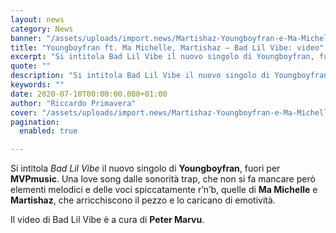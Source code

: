 ```yaml
---
layout: news
category: News
banner: "/assets/uploads/import.news/Martishaz-Youngboyfran-e-Ma-Michelle-1024x682.jpg"
title: "Youngboyfran ft. Ma Michelle, Martishaz – Bad Lil Vibe: video"
excerpt: "Si intitola Bad Lil Vibe il nuovo singolo di Youngboyfran, fuori per MVPmusic. Una love song dalle sonorità trap, che non si fa mancare però elementi melodici e delle voci spiccatamente r’n’b, quelle di Ma Michelle e Martishaz, che arricchiscono il pezzo e lo caricano di emotività. Il video di Bad Lil Vibe è a [&hellip"
quote: ""
description: "Si intitola Bad Lil Vibe il nuovo singolo di Youngboyfran, fuori per MVPmusic. Una love song dalle sonorità trap, che non si fa mancare però elementi melodici e delle voci spiccatamente r’n’b, quelle di Ma Michelle e Martishaz, che arricchiscono il pezzo e lo caricano di emotività. Il video di Bad Lil Vibe è a [&hellip"
keywords: ""
date: 2020-07-10T00:00:00.000+01:00
author: "Riccardo Primavera"
cover: "/assets/uploads/import.news/Martishaz-Youngboyfran-e-Ma-Michelle-1024x682.jpg"
pagination:
  enabled: true

---
```


Si intitola _Bad Lil Vibe_ il nuovo singolo di **Youngboyfran**, fuori per **MVPmusic**. Una love song dalle sonorità trap, che non si fa mancare però elementi melodici e delle voci spiccatamente r’n’b, quelle di **Ma Michelle** e **Martishaz**, che arricchiscono il pezzo e lo caricano di emotività.

Il video di Bad Lil Vibe è a cura di **Peter Marvu**.